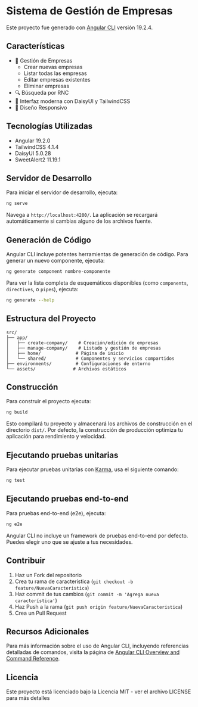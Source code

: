 # Sistema de Gestión de Empresas

Este proyecto fue generado con [Angular CLI](https://github.com/angular/angular-cli) versión 19.2.4.

## Características

- 🏢 Gestión de Empresas
  - Crear nuevas empresas
  - Listar todas las empresas
  - Editar empresas existentes
  - Eliminar empresas
- 🔍 Búsqueda por RNC
- 💫 Interfaz moderna con DaisyUI y TailwindCSS
- 🚀 Diseño Responsivo

## Tecnologías Utilizadas

- Angular 19.2.0
- TailwindCSS 4.1.4
- DaisyUI 5.0.28
- SweetAlert2 11.19.1

## Servidor de Desarrollo

Para iniciar el servidor de desarrollo, ejecuta:

```bash
ng serve
```

Navega a `http://localhost:4200/`. La aplicación se recargará automáticamente si cambias alguno de los archivos fuente.

## Generación de Código

Angular CLI incluye potentes herramientas de generación de código. Para generar un nuevo componente, ejecuta:

```bash
ng generate component nombre-componente
```

Para ver la lista completa de esquemáticos disponibles (como `components`, `directives`, o `pipes`), ejecuta:

```bash
ng generate --help
```

## Estructura del Proyecto

```
src/
├── app/
│   ├── create-company/    # Creación/edición de empresas
│   ├── manage-company/    # Listado y gestión de empresas
│   ├── home/             # Página de inicio
│   └── shared/           # Componentes y servicios compartidos
├── environments/         # Configuraciones de entorno
└── assets/              # Archivos estáticos
```

## Construcción

Para construir el proyecto ejecuta:

```bash
ng build
```

Esto compilará tu proyecto y almacenará los archivos de construcción en el directorio `dist/`. Por defecto, la construcción de producción optimiza tu aplicación para rendimiento y velocidad.

## Ejecutando pruebas unitarias

Para ejecutar pruebas unitarias con [Karma](https://karma-runner.github.io), usa el siguiente comando:

```bash
ng test
```

## Ejecutando pruebas end-to-end

Para pruebas end-to-end (e2e), ejecuta:

```bash
ng e2e
```

Angular CLI no incluye un framework de pruebas end-to-end por defecto. Puedes elegir uno que se ajuste a tus necesidades.

## Contribuir

1. Haz un Fork del repositorio
2. Crea tu rama de característica (`git checkout -b feature/NuevaCaracteristica`)
3. Haz commit de tus cambios (`git commit -m 'Agrega nueva característica'`)
4. Haz Push a la rama (`git push origin feature/NuevaCaracteristica`)
5. Crea un Pull Request

## Recursos Adicionales

Para más información sobre el uso de Angular CLI, incluyendo referencias detalladas de comandos, visita la página de [Angular CLI Overview and Command Reference](https://angular.dev/tools/cli).

## Licencia

Este proyecto está licenciado bajo la Licencia MIT - ver el archivo LICENSE para más detalles
